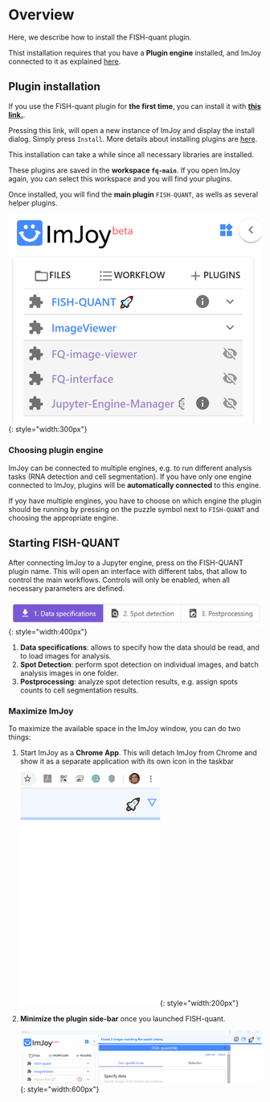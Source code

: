 # Overview

Here, we describe how to install the FISH-quant plugin.

Thist installation requires that you have a **Plugin engine** installed, and ImJoy
connected to it as explained  [here](imjoy-installation.md#).

## Plugin installation

If you use the FISH-quant plugin for **the first time**, you can install it with 
<a href="https://imjoy.io/#/app?w=fq-main&plugin=fish-quant/fq-imjoy:FISH-QUANT@stable&upgrade=1" target="_blank">**this link.**</a>. 

Pressing this link, will open a new instance of ImJoy and display the install dialog. Simply press `Install`. More details about 
installing plugins are [here](imjoy-overview.md/#installing-plugins).

This installation can take a while since all necessary libraries are installed.

These plugins are saved in the  **workspace `fq-main`**. If you open ImJoy again, you can select this workspace and you will find your plugins.

Once installed, you will find the **main plugin** `FISH-QUANT`, as wells as several helper plugins. 

![fq-plugins.png](img/fq-plugins.png){: style="width:300px"}

### Choosing plugin engine

ImJoy can be connected to multiple engines, e.g. to run different analysis tasks (RNA detection and cell segmentation). 
If you have only one engine connected to ImJoy, plugins will be **automatically connected** to this engine. 

If yoy have multiple engines, you have to choose on which engine the plugin should be running by pressing on the 
puzzle symbol next to `FISH-QUANT` and choosing the appropriate engine.

## Starting FISH-QUANT

After connecting ImJoy to a Jupyter engine, press on the FISH-QUANT plugin name. This will open an interface with different tabs, that 
allow to control the main workflows. Controls will only be enabled, when all necessary parameters
are defined.

![fq-detection-thresholds.png](img/fq-ui-banner.png){: style="width:400px"}

1. **Data specifications**: allows to specify how the data should be read, and to load images for analysis.
2. **Spot Detection**: perform spot detection on individual images, and batch analysis images in one folder.
3. **Postprocessing**: analyze spot detection results, e.g. assign spots counts to cell segmentation results.

### Maximize ImJoy

To maximize the available space in the ImJoy window, you can do two things:

1. Start ImJoy as a **Chrome App**. This will detach ImJoy from Chrome and show it as a separate application with its own icon in the taskbar

    ![imjoy-open-as-app.gif](img/imjoy-open-as-app.gif){: style="width:200px"}

2. **Minimize the plugin side-bar** once you launched FISH-quant.

    ![imjoy-collapse-plugin-menu.gif](img/imjoy-collapse-plugin-menu.gif){: style="width:600px"}

